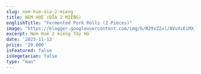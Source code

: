 ```yaml
---
slug: nem-hue-dia-2-mieng
title: NEM HUẾ (ĐĨA 2 MIẾNG)
englishTitle: "Fermented Pork Rolls (2 Pieces)"
image: "https://blogger.googleusercontent.com/img/b/R29vZ2xl/AVvXsEiMX_03L6vZPAfWMQH2K5HL0aXeRNn-_gr5TSXH5u3h5eLh4OBwwDBpGItW8zGl0bk2gzPx4GzYl2rQ4rCLQ3oVEioPTLHxEb0ufcvtaG1T4IB1-q24q-KsIZOYR4fW2ume9SUg8DejaBLqK2jtfe6a9-rq971M_LCyJc-izv6MeBOsTQ/s1600/NemHue(Dia2Mieng).jpg"
excerpt: Nem Huế 2 miếng Tây Hồ 
date: '2023-11-13'
price: '20.000'
isFeatured: false
isVegetarian: false
type: "man"
---
```



